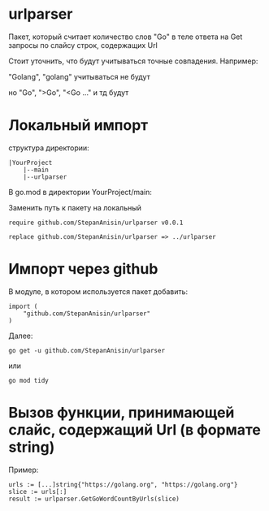 # urlparser #

Пакет, который считает количество слов "Go" в теле ответа на Get запросы по слайсу строк, содержащих Url

Стоит уточнить, что будут учитываться точные совпадения. Например:

"Golang", "golang" учитываться не будут

но "Go", ">Go", "<Go ..." и тд будут

# Локальный импорт #

структура директории:
```
|YourProject
    |--main
    |--urlparser
```

В go.mod в директории YourProject/main:

Заменить путь к пакету на локальный

```
require github.com/StepanAnisin/urlparser v0.0.1

replace github.com/StepanAnisin/urlparser => ../urlparser
```

# Импорт через github #

В модуле, в котором используется пакет добавить:
```
import (
	"github.com/StepanAnisin/urlparser"
)
```

Далее:

```
go get -u github.com/StepanAnisin/urlparser
```
или

```
go mod tidy
```
# Вызов функции, принимающей слайс, содержащий Url (в формате string) #

Пример:
```
urls := [...]string{"https://golang.org", "https://golang.org"}
slice := urls[:]
result := urlparser.GetGoWordCountByUrls(slice)
```
